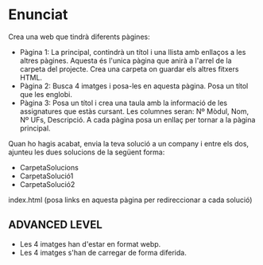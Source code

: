 # Enunciat

Crea una web que tindrà diferents pàgines:

- Pàgina 1: La principal, contindrà un títol i una llista amb enllaços a les altres pàgines. Aquesta és l'unica pàgina que anirà a l'arrel de la carpeta del projecte. Crea una carpeta on guardar els altres fitxers HTML.
- Pàgina 2: Busca 4 imatges i posa-les en aquesta pàgina. Posa un títol que les englobi.
- Pàgina 3: Posa un títol i crea una taula amb la informació de les assignatures que estàs cursant. Les columnes seran: Nº Mòdul, Nom, Nº UFs, Descripció.
  A cada pàgina posa un enllaç per tornar a la pàgina principal.

Quan ho hagis acabat, envia la teva solució a un company i entre els dos, ajunteu les dues solucions de la següent forma:

- CarpetaSolucions
- CarpetaSolució1
- CarpetaSolució2

index.html (posa links en aquesta pàgina per redireccionar a cada solució)

## ADVANCED LEVEL

- Les 4 imatges han d'estar en format webp.
- Les 4 imatges s'han de carregar de forma diferida.
